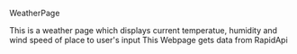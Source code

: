 WeatherPage

This is a weather page which displays current temperatue, humidity and wind speed of place to user's input
This Webpage gets data from RapidApi